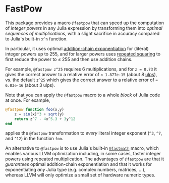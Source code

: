 # FastPow

This package provides a macro `@fastpow` that can speed up
the computation of *integer powers* in any Julia expression
by transforming them into *optimal sequences of multiplications*,
with a slight sacrifice in accuracy compared to Julia's built-in
`x^n` function.

In particular, it uses optimal [addition-chain exponentiation](https://en.wikipedia.org/wiki/Addition-chain_exponentiation) for (literal) integer powers up to 255, and for larger powers uses [repeated
squaring](https://en.wikipedia.org/wiki/Exponentiation_by_squaring)
to first reduce the power to ≤ 255 and then use addition chains.

For example, `@fastpow z^25` requires 6 multiplications, and for `z = 0.73` it gives the correct answer to a relative error of `≈ 1.877e-15` (about 8 [ulps](https://en.wikipedia.org/wiki/Unit_in_the_last_place)), vs. the default `z^25` which gives the correct answer to a relative error of `≈ 6.03e-16` (about 3 ulps).

Note that you can apply the `@fastpow` macro to a whole *block*
of Julia code at once.  For example,
```jl
@fastpow function foo(x,y)
    z = sin(x)^3 + sqrt(y)
    return z^7 - 4x^5.3 + 3y^12
end
```
applies the `@fastpow` transformation to *every* literal integer
exponent (`^3`, `^7`, and `^12`) in the function `foo`.

An alternative to `@fastpow` is to use Julia's built-in
[`@fastmath`](https://docs.julialang.org/en/v1/base/math/#Base.FastMath.@fastmath) macro, which enables various LLVM optimization
including, in some cases, faster integer powers using
repeated multiplication.  The advantages of `@fastpow` are that
it *guarantees* optimal addition-chain exponentiation
and that it works for exponentiating *any* Julia type
(e.g. complex numbers, matrices, …), whereas LLVM will only
optimize a small set of hardware numeric types.